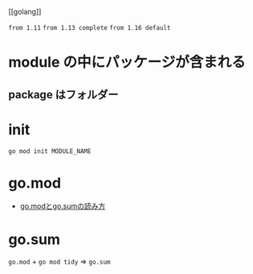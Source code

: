 
[[golang]]

`from 1.11`
`from 1.13 complete`
`from 1.16 default`

# module の中にパッケージが含まれる
## package はフォルダー

# init
```
go mod init MODULE_NAME
```

# go.mod
- [go.modとgo.sumの読み方](https://zenn.dev/ryo_yamaoka/articles/595cf9e69229f9)

# go.sum
`go.mod` + `go mod tidy` => `go.sum`
